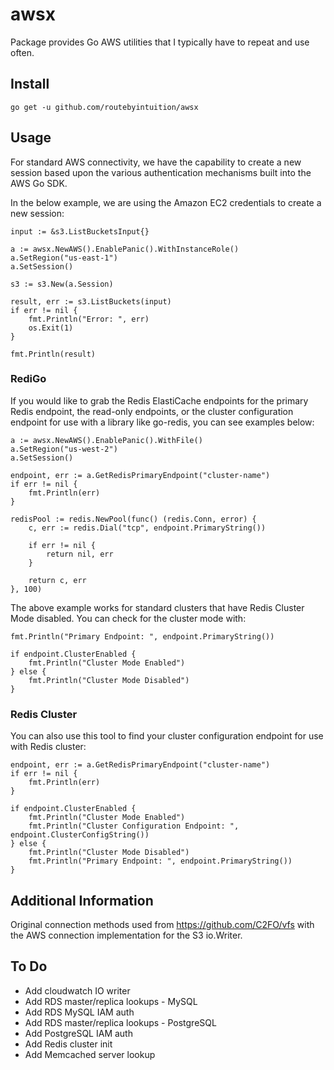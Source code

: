 # awsx

Package provides Go AWS utilities that I typically have to repeat and use often.

## Install

    go get -u github.com/routebyintuition/awsx

## Usage

For standard AWS connectivity, we have the capability to create a new session based upon the various authentication
mechanisms built into the AWS Go SDK.

In the below example, we are using the Amazon EC2 credentials to create a new session:

    input := &s3.ListBucketsInput{}

    a := awsx.NewAWS().EnablePanic().WithInstanceRole()
    a.SetRegion("us-east-1")
    a.SetSession()

    s3 := s3.New(a.Session)

    result, err := s3.ListBuckets(input)
    if err != nil {
        fmt.Println("Error: ", err)
        os.Exit(1)
    }

    fmt.Println(result)

### RediGo

If you would like to grab the Redis ElastiCache endpoints for the primary Redis endpoint, the read-only endpoints, or the cluster configuration endpoint for use with a library like go-redis, you can see examples below:

    a := awsx.NewAWS().EnablePanic().WithFile()
    a.SetRegion("us-west-2")
    a.SetSession()

    endpoint, err := a.GetRedisPrimaryEndpoint("cluster-name")
    if err != nil {
        fmt.Println(err)
    }

    redisPool := redis.NewPool(func() (redis.Conn, error) {
        c, err := redis.Dial("tcp", endpoint.PrimaryString())

        if err != nil {
            return nil, err
        }

        return c, err
    }, 100)

The above example works for standard clusters that have Redis Cluster Mode disabled. You can check for the cluster mode with:

    fmt.Println("Primary Endpoint: ", endpoint.PrimaryString())

    if endpoint.ClusterEnabled {
        fmt.Println("Cluster Mode Enabled")
    } else {
        fmt.Println("Cluster Mode Disabled")
    }

### Redis Cluster

You can also use this tool to find your cluster configuration endpoint for use with Redis cluster:

    endpoint, err := a.GetRedisPrimaryEndpoint("cluster-name")
    if err != nil {
        fmt.Println(err)
    }

    if endpoint.ClusterEnabled {
        fmt.Println("Cluster Mode Enabled")
        fmt.Println("Cluster Configuration Endpoint: ", endpoint.ClusterConfigString())
    } else {
        fmt.Println("Cluster Mode Disabled")
        fmt.Println("Primary Endpoint: ", endpoint.PrimaryString())
    }

## Additional Information

Original connection methods used from https://github.com/C2FO/vfs with the AWS connection implementation for the S3 io.Writer.

## To Do

* Add cloudwatch IO writer
* Add RDS master/replica lookups - MySQL
* Add RDS MySQL IAM auth
* Add RDS master/replica lookups - PostgreSQL
* Add PostgreSQL IAM auth
* Add Redis cluster init
* Add Memcached server lookup
